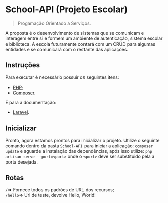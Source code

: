 # School-API (Projeto Escolar)
> Progamação Orientado a Serviços.

A proposta é o desenvolvimento de sistemas que se comunicam e interagem entre si e formem um ambiente de autenticação, sistema escolar e biblioteca. A escola futuramente contará com um CRUD para algumas entidades e se comunicará com o restante das aplicações.

## Instruções

Para executar é necessário possuir os seguintes itens:

- [PHP](https://www.php.net);
- [Composer](https://getcomposer.org).

E para a documentação:

- [Laravel](https://laravel.com/docs/10.x).

## Inicializar
Pronto, agora estamos prontos para inicializar o projeto. Utilize o seguinte comando dentro da pasta `School-API` para iniciar a aplicação: `composer update` e aguarde a instalação das dependências, após isso utilize: `php artisan serve --port=<port>` onde o `<port>` deve ser substituido pela a porta desejada.

## Rotas

`/`=> Fornece todos os padrões de URL dos recursos;<br/>
`/hello`=> Url de teste, devolve Hello, World!